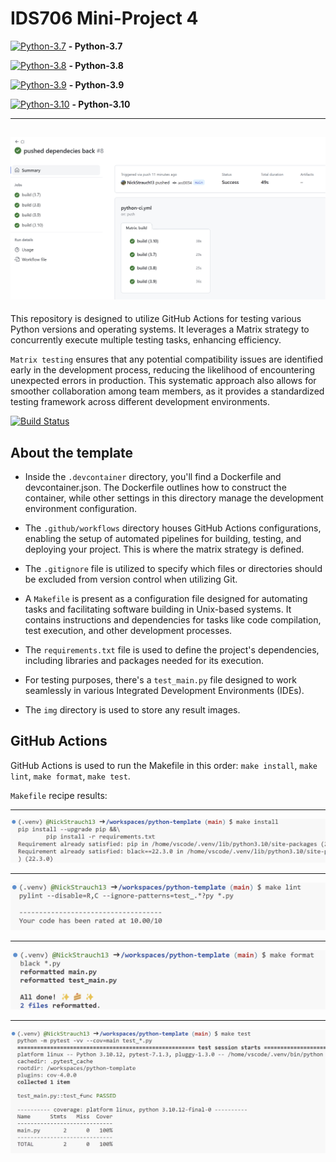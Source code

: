 # IDS706 Mini-Project 4
[![Python-3.7](https://github.com/nogibjj/IDS706-miniproject4/actions/workflows/python-ci.yml/badge.svg)](https://github.com/nogibjj/IDS706-miniproject4/actions/runs/6287681564/job/17072392393) **- Python-3.7**

[![Python-3.8](https://github.com/nogibjj/IDS706-miniproject4/actions/workflows/python-ci.yml/badge.svg)](https://github.com/nogibjj/IDS706-miniproject4/actions/runs/6287681564/job/17072392454) **- Python-3.8**

[![Python-3.9](https://github.com/nogibjj/IDS706-miniproject4/actions/workflows/python-ci.yml/badge.svg)](https://github.com/nogibjj/IDS706-miniproject4/actions/runs/6287681564/job/17072392530) **- Python-3.9**

[![Python-3.10](https://github.com/nogibjj/IDS706-miniproject4/actions/workflows/python-ci.yml/badge.svg)](https://github.com/nogibjj/IDS706-miniproject4/actions/runs/6287681564/job/17072392621) **- Python-3.10**

---
![Alt text](img/matrix_tests.png)
---
This repository is designed to utilize GitHub Actions for testing various Python versions and operating systems. It leverages a Matrix strategy to concurrently execute multiple testing tasks, enhancing efficiency.

``Matrix testing`` ensures that any potential compatibility issues are identified early in the development process, reducing the likelihood of encountering unexpected errors in production. This systematic approach also allows for smoother collaboration among team members, as it provides a standardized testing framework across different development environments.


[![Build Status](https://github.com/nogibjj/IDS706-miniproject4/actions/workflows/python-ci.yml/badge.svg)](https://github.com/nogibjj/IDS706-miniproject4/actions)

## About the template
- Inside the ``.devcontainer`` directory, you'll find a Dockerfile and devcontainer.json. The Dockerfile outlines how to construct the container, while other settings in this directory manage the development environment configuration.

- The ``.github/workflows`` directory houses GitHub Actions configurations, enabling the setup of automated pipelines for building, testing, and deploying your project. This is where the matrix strategy is defined.

- The ``.gitignore`` file is utilized to specify which files or directories should be excluded from version control when utilizing Git.

- A ``Makefile`` is present as a configuration file designed for automating tasks and facilitating software building in Unix-based systems. It contains instructions and dependencies for tasks like code compilation, test execution, and other development processes.

- The ``requirements.txt`` file is used to define the project's dependencies, including libraries and packages needed for its execution.

- For testing purposes, there's a ``test_main.py`` file designed to work seamlessly in various Integrated Development Environments (IDEs).

- The ``img`` directory is used to store any result images.

## GitHub Actions
GitHub Actions is used to run the Makefile in this order: `make install`, `make lint`, `make format`, `make test`.

``Makefile`` recipe results:
***
![Alt text](img/install_result.png)
***
![Alt text](img/lint_result.png)
***
![Alt text](img/format_result.png)
***
![Alt text](img/test_result.png)
